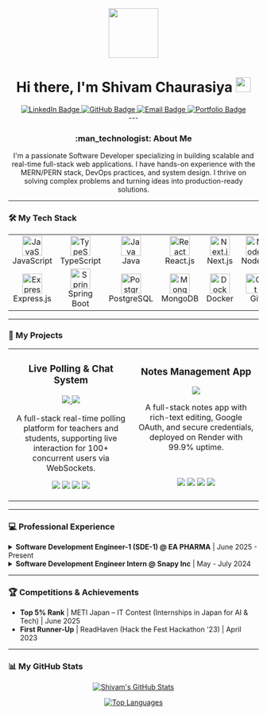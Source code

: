 <div id="header" align="center">
  <img src="https://media.giphy.com/media/M9gbBd9nbDrOTu1Mqx/giphy.gif" width="100"/>
  <h1>
    Hi there, I'm Shivam Chaurasiya
    <img src="https://emojis.slackmojis.com/emojis/images/1531849430/4246/blob-sunglasses.gif?1531849430" width="30"/>
  </h1>
  <div id="badges">
    <a href="https://www.linkedin.com/in/shivam-chaurasiya/" target="_blank">
      <img src="https://img.shields.io/badge/LinkedIn-0077B5?style=for-the-badge&logo=linkedin&logoColor=white" alt="LinkedIn Badge"/>
    </a>
    <a href="https://github.com/ShviamChaurasiya" target="_blank">
      <img src="https://img.shields.io/badge/GitHub-100000?style=for-the-badge&logo=github&logoColor=white" alt="GitHub Badge"/>
    </a>
    <a href="mailto:shivam1482@outlook.com">
      <img src="https://img.shields.io/badge/Outlook-0078D4?style=for-the-badge&logo=microsoft-outlook&logoColor=white" alt="Email Badge"/>
    </a>
    <a href="YOUR_PORTFOLIO_LINK_HERE" target="_blank"> <img src="https://img.shields.io/badge/Portfolio-D44275?style=for-the-badge&logo=Plex&logoColor=white" alt="Portfolio Badge"/>
    </a>
  </div>
  ---
  <h3>
    :man_technologist: About Me
  </h3>
  <p>
    I'm a passionate Software Developer specializing in building scalable and real-time full-stack web applications. I have hands-on experience with the MERN/PERN stack, DevOps practices, and system design. I thrive on solving complex problems and turning ideas into production-ready solutions.
  </p>
</div>

---

### 🛠️ My Tech Stack

<table>
  <tr>
    <td align="center" width="16%">
      <img src="https://cdn.jsdelivr.net/gh/devicons/devicon/icons/javascript/javascript-original.svg" width="40" height="40" alt="JavaScript" />
      <br>JavaScript
    </td>
    <td align="center" width="16%">
      <img src="https://cdn.jsdelivr.net/gh/devicons/devicon/icons/typescript/typescript-original.svg" width="40" height="40" alt="TypeScript" />
      <br>TypeScript
    </td>
    <td align="center" width="16%">
      <img src="https://cdn.jsdelivr.net/gh/devicons/devicon/icons/java/java-original.svg" width="40" height="40" alt="Java" />
      <br>Java
    </td>
    <td align="center" width="16%">
      <img src="https://cdn.jsdelivr.net/gh/devicons/devicon/icons/react/react-original.svg" width="40" height="40" alt="React" />
      <br>React.js
    </td>
    <td align="center" width="16%">
      <img src="https://cdn.jsdelivr.net/gh/devicons/devicon/icons/nextjs/nextjs-original.svg" width="40" height="40" alt="Next.js" />
      <br>Next.js
    </td>
    <td align="center" width="16%">
      <img src="https://cdn.jsdelivr.net/gh/devicons/devicon/icons/nodejs/nodejs-original.svg" width="40" height="40" alt="Node.js" />
      <br>Node.js
    </td>
  </tr>
  <tr>
    <td align="center">
      <img src="https://cdn.jsdelivr.net/gh/devicons/devicon/icons/express/express-original.svg" width="40" height="40" alt="Express" />
      <br>Express.js
    </td>
    <td align="center">
      <img src="https://cdn.jsdelivr.net/gh/devicons/devicon/icons/spring/spring-original.svg" width="40" height="40" alt="Spring Boot" />
      <br>Spring Boot
    </td>
    <td align="center">
      <img src="https://cdn.jsdelivr.net/gh/devicons/devicon/icons/postgresql/postgresql-original.svg" width="40" height="40" alt="PostgreSQL" />
      <br>PostgreSQL
    </td>
    <td align="center">
      <img src="https://cdn.jsdelivr.net/gh/devicons/devicon/icons/mongodb/mongodb-original.svg" width="40" height="40" alt="MongoDB" />
      <br>MongoDB
    </td>
     <td align="center">
      <img src="https://cdn.jsdelivr.net/gh/devicons/devicon/icons/docker/docker-original.svg" width="40" height="40" alt="Docker" />
      <br>Docker
    </td>
    <td align="center">
      <img src="https://cdn.jsdelivr.net/gh/devicons/devicon/icons/git/git-original.svg" width="40" height="40" alt="Git" />
      <br>Git
    </td>
  </tr>
</table>

---

### 🚀 My Projects

<table>
<tr>
<td width="50%">
<h3 align="center">Live Polling & Chat System</h3>
<div align="center">
  <a href="YOUR_PROJECT_1_DEMO_LINK" target="_blank">
    <img src="https://img.shields.io/badge/Live_Demo-00A6ED?style=for-the-badge&logo=Vercel&logoColor=white" /> </a>
  <a href="YOUR_PROJECT_1_REPO_LINK" target="_blank">
    <img src="https://img.shields.io/badge/GitHub-100000?style=for-the-badge&logo=github&logoColor=white" /> </a>
  <p>A full-stack real-time polling platform for teachers and students, supporting live interaction for 100+ concurrent users via WebSockets.</p>
  <p>
    <img src="https://img.shields.io/badge/React-20232A?style=for-the-badge&logo=react&logoColor=61DAFB" />
    <img src="https://img.shields.io/badge/Node.js-339933?style=for-the-badge&logo=nodedotjs&logoColor=white" />
    <img src="https://img.shields.io/badge/Socket.io-010101?style=for-the-badge&logo=socketdotio&logoColor=white" />
    <img src="https://img.shields.io/badge/PostgreSQL-316192?style=for-the-badge&logo=postgresql&logoColor=white" />
  </p>
</div>
</td>
<td width="50%">
<h3 align="center">Notes Management App</h3>
<div align="center">
  <a href="YOUR_PROJECT_2_REPO_LINK" target="_blank"> <img src="https://img.shields.io/badge/GitHub-100000?style=for-the-badge&logo=github&logoColor=white" />
  </a>
  <p>A full-stack notes app with rich-text editing, Google OAuth, and secure credentials, deployed on Render with 99.9% uptime.</p>
  <br>
  <p>
    <img src="https://img.shields.io/badge/React-20232A?style=for-the-badge&logo=react&logoColor=61DAFB" />
    <img src="https://img.shields.io/badge/Quill.js-4FBA93?style=for-the-badge&logo=Quasar&logoColor=white" />
    <img src="https://img.shields.io/badge/Google_OAuth-4285F4?style=for-the-badge&logo=google&logoColor=white" />
    <img src="https://img.shields.io/badge/Render-46E3B7?style=for-the-badge&logo=render&logoColor=white" />
  </p>
</div>
</td>
</tr>
</table>

---

### 💻 Professional Experience

<details>
  <summary><b>Software Development Engineer-1 (SDE-1) @ EA PHARMA</b> | June 2025 - Present</summary>
  <ul>
    <li>Designed and developed responsive full-stack websites using React, Node.js, Express, and PostgreSQL.</li>
    <li>Managed end-to-end deployment on VPS, including domain setup, SSL, email configuration, and CI/CD pipelines.</li>
    <li>Collaborated with clients on planning and delivered production-ready solutions with post-launch support.</li>
  </ul>
</details>

<details>
  <summary><b>Software Development Engineer Intern @ Snapy Inc</b> | May - July 2024</summary>
  <ul>
    <li>Integrated OAuth 2.0, JWT, and Bcrypt.js for secure, token-based authentication, <b>reducing login time by 50%</b>.</li>
    <li>Optimized PostgreSQL queries and indexing, <b>lowering API failure rates by 35%</b>.</li>
    <li>Developed scalable RESTful APIs in Node.js and achieved <b>85%+ test coverage</b> with Jest.</li>
  </ul>
</details>

---

### 🏆 Competitions & Achievements

-   **Top 5% Rank** | METI Japan – IT Contest (Internships in Japan for AI & Tech) | June 2025
-   **First Runner-Up** | ReadHaven (Hack the Fest Hackathon '23) | April 2023

---

### 📊 My GitHub Stats

<p align="center">
  <a href="https://github.com/ShviamChaurasiya">
    <img align="center" src="https://github-readme-stats.vercel.app/api?username=ShviamChaurasiya&show_icons=true&theme=vapor&hide_border=true&include_all_commits=true" alt="Shivam's GitHub Stats" />
  </a>
</p>
<p align="center">
  <a href="https://github.com/ShviamChaurasiya">
    <img align="center" src="https://github-readme-stats.vercel.app/api/top-langs/?username=ShviamChaurasiya&layout=compact&theme=vapor&hide_border=true" alt="Top Languages" />
  </a>
</p>
